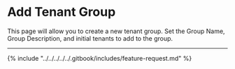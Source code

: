 # Add Tenant Group

This page will allow you to create a new tenant group. Set the Group Name, Group Description, and initial tenants to add to the group.

***

{% include "../../../../../.gitbook/includes/feature-request.md" %}
